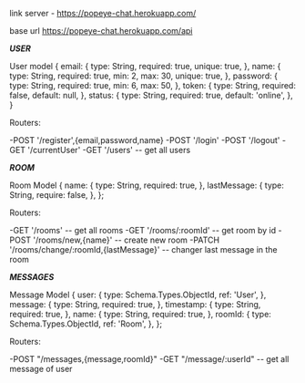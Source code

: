 link server - https://popeye-chat.herokuapp.com/

base url https://popeye-chat.herokuapp.com/api

*********USER*********

User model {
email: {
    type: String,
    required: true,
    unique: true,
  },
  name: {
    type: String,
    required: true,
    min: 2,
    max: 30,
    unique: true,
  },
  password: {
    type: String,
    required: true,
    min: 6,
    max: 50,
  },
  token: {
    type: String,
    required: false,
    default: null,
  },
  status: {
    type: String,
    required: true,
    default: 'online',
  },
}

Routers:

  -POST '/register',{email,password,name}
  -POST '/login'
  -POST '/logout'
  -GET '/currentUser'
  -GET '/users' -- get all users


*********ROOM*********

Room Model {
  name: {
    type: String,
    required: true,
  },
  lastMessage: {
    type: String,
    require: false,
  },
};

Routers:

-GET '/rooms' -- get all rooms
-GET '/rooms/:roomId' -- get room by id
-POST '/rooms/new,{name}' -- create new room
-PATCH '/rooms/change/:roomId,{lastMessage}' -- changer last message in the room


*********MESSAGES*********

Message Model {
  user: {
    type: Schema.Types.ObjectId,
    ref: 'User',
  },
  message: {
    type: String,
    required: true,
  },
  timestamp: {
    type: String,
    required: true,
  },
  name: {
    type: String,
    required: true,
  },
  roomId: {
    type: Schema.Types.ObjectId,
    ref: 'Room',
  },
};

Routers:

-POST "/messages,{message,roomId}"
-GET "/message/:userId" -- get all message of user
